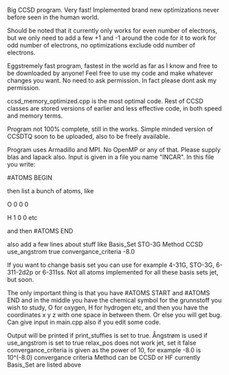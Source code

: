 Big CCSD program. Very fast! Implemented brand new optimizations never before seen in the human world. 

Should be noted that it currently only works for even number of electrons, but we only need to add a few +1 and -1 around the code for it to work for odd number of electrons, no optimizations exclude odd number of electrons.

Eggstremely fast program, fastest in the world as far as I know and free to be downloaded by anyone! Feel free to use my code and make whatever changes you want. No need to ask permission. In fact please dont ask my permission.

ccsd_memory_optimized.cpp is the most optimal code. Rest of CCSD classes are stored versions of earlier and less effective code, in both speed and memory terms.

Program not 100% complete, still in the works. Simple minded version of CCSDTQ soon to be uploaded, also to be freely available.

Program uses Armadillo and MPI. No OpenMP or any of that. Please supply blas and lapack also. Input is given in a file you name "INCAR". In this file you write:

\#ATOMS BEGIN

then list a bunch of atoms, like 

O 0 0 0

H 1 0 0
 etc

and then \#ATOMS END

also add a few lines about stuff like
Basis_Set STO-3G
Method CCSD
use_angstrom true
convergance_criteria -8.0

If you want to change basis set you can use for example 4-31G, STO-3G, 6-311-2d2p or 6-311ss. Not all atoms implemented for all these basis sets jet, but soon.

The only important thing is that you have \#ATOMS START and \#ATOMS END and in the middle you have the chemical symbol for the grunnstoff you wish to study, O for oxygen, H for hydrogen etc, and then you have the coordinates x y z with one space in between them. Or else you will get bug. Can give input in main.cpp also if you edit some code. 

Output will be printed if print_stuffies is set to true.
Ångstrøm is used if use_angstrom is set to true
relax_pos does not work jet, set it false
convergance_criteria is given as the power of 10, for example -8.0 is 10^(-8.0) convergance criteria
Method can be CCSD or HF currently
Basis_Set are listed above
